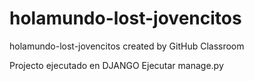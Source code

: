 # holamundo-lost-jovencitos
holamundo-lost-jovencitos created by GitHub Classroom

Projecto ejecutado en DJANGO
Ejecutar manage.py
